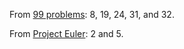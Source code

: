 From [99 problems](http://www.haskell.org/haskellwiki/H-99:_Ninety-Nine_Haskell_Problems): 8, 19, 24, 31, and 32.

From [Project Euler](http://projecteuler.net/problems): 2 and 5.
